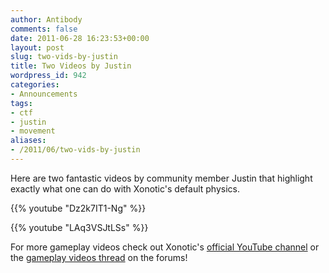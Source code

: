 ```yaml
---
author: Antibody
comments: false
date: 2011-06-28 16:23:53+00:00
layout: post
slug: two-vids-by-justin
title: Two Videos by Justin
wordpress_id: 942
categories:
- Announcements
tags:
- ctf
- justin
- movement
aliases:
- /2011/06/two-vids-by-justin
---
```


Here are two fantastic videos by community member Justin that highlight exactly what one can do with Xonotic's default physics.

{{% youtube "Dz2k7IT1-Ng" %}}

{{% youtube "LAq3VSJtLSs" %}}

For more gameplay videos check out Xonotic's [official YouTube channel](http://www.youtube.com/user/xonotic#p/f) or the [gameplay videos thread](http://forums.xonotic.org/showthread.php?tid=1375&page=1) on the forums!
